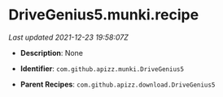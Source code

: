 # DriveGenius5.munki.recipe

_Last updated 2021-12-23 19:58:07Z_

- **Description**: None

- **Identifier**: `com.github.apizz.munki.DriveGenius5`

- **Parent Recipes**: `com.github.apizz.download.DriveGenius5`